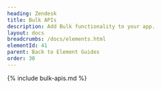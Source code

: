 ```yaml
---
heading: Zendesk
title: Bulk APIs
description: Add Bulk functionality to your app.
layout: docs
breadcrumbs: /docs/elements.html
elementId: 41
parent: Back to Element Guides
order: 30
---
```


{% include bulk-apis.md %}
